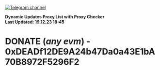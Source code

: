 [![Telegram channel](https://img.shields.io/endpoint?url=https://runkit.io/damiankrawczyk/telegram-badge/branches/master?url=https://t.me/n4z4v0d)](https://t.me/n4z4v0d) 

**Dynamic Updates Proxy List with Proxy Checker**  
**Last Updated: 19.12.23 18:45**

# DONATE (_any evm_) - 0xDEADf12DE9A24b47Da0a43E1bA70B8972F5296F2
